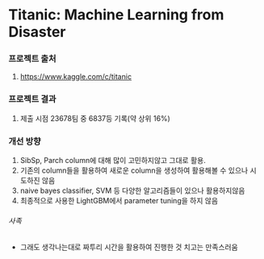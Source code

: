 # Titanic: Machine Learning from Disaster

### 프로젝트 출처
 1. https://www.kaggle.com/c/titanic
 
### 프로젝트 결과
 1. 제출 시점 23678팀 중 6837등 기록(약 상위 16%)
 
### 개선 방향
 1. SibSp, Parch column에 대해 많이 고민하지않고 그대로 활용.
 2. 기존의 column들을 활용하여 새로운 column을 생성하여 활용해볼 수 있으나 시도하진 않음
 3. naive bayes classifier, SVM 등 다양한 알고리즘들이 있으나 활용하지않음
 4. 최종적으로 사용한 LightGBM에서 parameter tuning을 하지 않음

###### 사족
 - 그래도 생각나는대로 짜투리 시간을 활용하여 진행한 것 치고는 만족스러움
